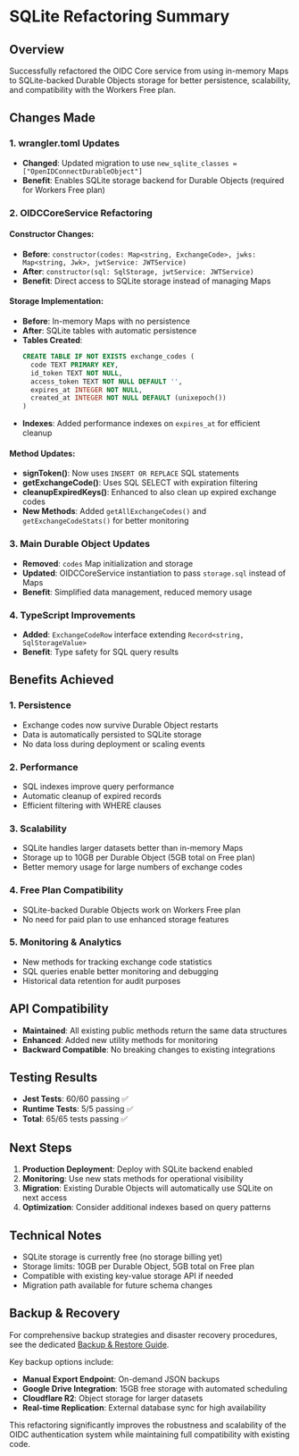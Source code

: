 # SQLite Refactoring Summary

## Overview
Successfully refactored the OIDC Core service from using in-memory Maps to SQLite-backed Durable Objects storage for better persistence, scalability, and compatibility with the Workers Free plan.

## Changes Made

### 1. wrangler.toml Updates
- **Changed**: Updated migration to use `new_sqlite_classes = ["OpenIDConnectDurableObject"]`
- **Benefit**: Enables SQLite storage backend for Durable Objects (required for Workers Free plan)

### 2. OIDCCoreService Refactoring

#### Constructor Changes:
- **Before**: `constructor(codes: Map<string, ExchangeCode>, jwks: Map<string, Jwk>, jwtService: JWTService)`
- **After**: `constructor(sql: SqlStorage, jwtService: JWTService)`
- **Benefit**: Direct access to SQLite storage instead of managing Maps

#### Storage Implementation:
- **Before**: In-memory Maps with no persistence
- **After**: SQLite tables with automatic persistence
- **Tables Created**:
  ```sql
  CREATE TABLE IF NOT EXISTS exchange_codes (
    code TEXT PRIMARY KEY,
    id_token TEXT NOT NULL,
    access_token TEXT NOT NULL DEFAULT '',
    expires_at INTEGER NOT NULL,
    created_at INTEGER NOT NULL DEFAULT (unixepoch())
  )
  ```
- **Indexes**: Added performance indexes on `expires_at` for efficient cleanup

#### Method Updates:
- **signToken()**: Now uses `INSERT OR REPLACE` SQL statements
- **getExchangeCode()**: Uses SQL SELECT with expiration filtering
- **cleanupExpiredKeys()**: Enhanced to also clean up expired exchange codes
- **New Methods**: Added `getAllExchangeCodes()` and `getExchangeCodeStats()` for better monitoring

### 3. Main Durable Object Updates
- **Removed**: `codes` Map initialization and storage
- **Updated**: OIDCCoreService instantiation to pass `storage.sql` instead of Maps
- **Benefit**: Simplified data management, reduced memory usage

### 4. TypeScript Improvements
- **Added**: `ExchangeCodeRow` interface extending `Record<string, SqlStorageValue>`
- **Benefit**: Type safety for SQL query results

## Benefits Achieved

### 1. **Persistence**
- Exchange codes now survive Durable Object restarts
- Data is automatically persisted to SQLite storage
- No data loss during deployment or scaling events

### 2. **Performance**
- SQL indexes improve query performance
- Automatic cleanup of expired records
- Efficient filtering with WHERE clauses

### 3. **Scalability**
- SQLite handles larger datasets better than in-memory Maps
- Storage up to 10GB per Durable Object (5GB total on Free plan)
- Better memory usage for large numbers of exchange codes

### 4. **Free Plan Compatibility**
- SQLite-backed Durable Objects work on Workers Free plan
- No need for paid plan to use enhanced storage features

### 5. **Monitoring & Analytics**
- New methods for tracking exchange code statistics
- SQL queries enable better monitoring and debugging
- Historical data retention for audit purposes

## API Compatibility
- **Maintained**: All existing public methods return the same data structures
- **Enhanced**: Added new utility methods for monitoring
- **Backward Compatible**: No breaking changes to existing integrations

## Testing Results
- **Jest Tests**: 60/60 passing ✅
- **Runtime Tests**: 5/5 passing ✅
- **Total**: 65/65 tests passing ✅

## Next Steps
1. **Production Deployment**: Deploy with SQLite backend enabled
2. **Monitoring**: Use new stats methods for operational visibility
3. **Migration**: Existing Durable Objects will automatically use SQLite on next access
4. **Optimization**: Consider additional indexes based on query patterns

## Technical Notes
- SQLite storage is currently free (no storage billing yet)
- Storage limits: 10GB per Durable Object, 5GB total on Free plan
- Compatible with existing key-value storage API if needed
- Migration path available for future schema changes

## Backup & Recovery
For comprehensive backup strategies and disaster recovery procedures, see the dedicated [Backup & Restore Guide](./BACKUP_RESTORE_GUIDE.md).

Key backup options include:
- **Manual Export Endpoint**: On-demand JSON backups
- **Google Drive Integration**: 15GB free storage with automated scheduling
- **Cloudflare R2**: Object storage for larger datasets
- **Real-time Replication**: External database sync for high availability

This refactoring significantly improves the robustness and scalability of the OIDC authentication system while maintaining full compatibility with existing code.
